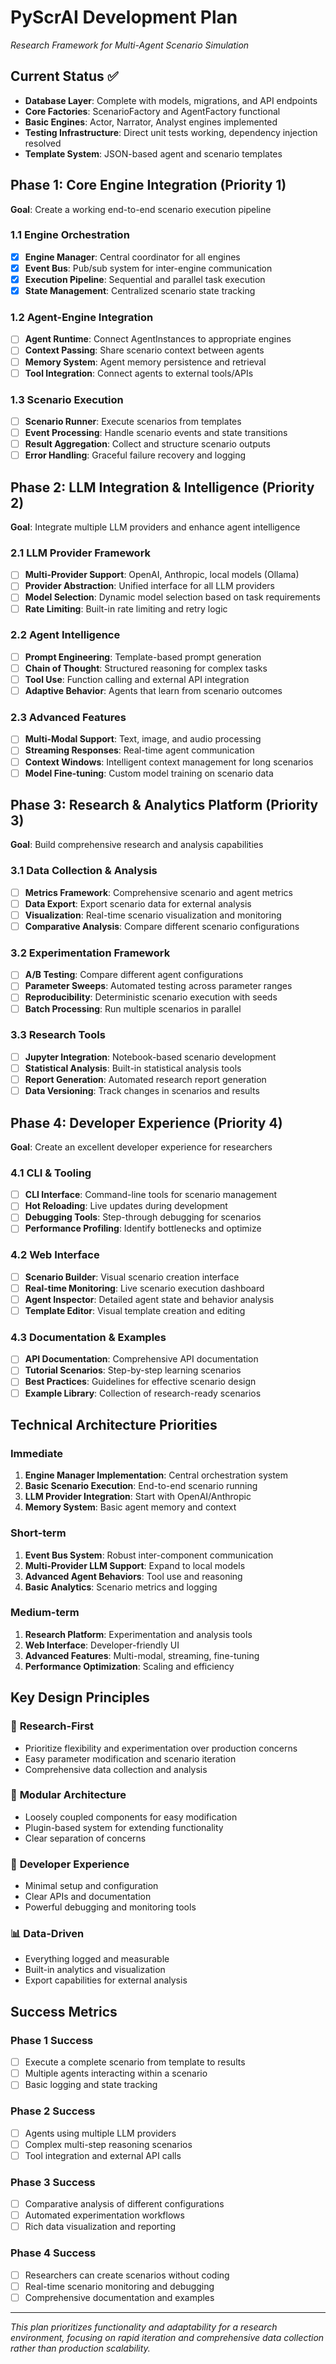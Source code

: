 
# PyScrAI Development Plan
*Research Framework for Multi-Agent Scenario Simulation*

## Current Status ✅
- **Database Layer**: Complete with models, migrations, and API endpoints
- **Core Factories**: ScenarioFactory and AgentFactory functional
- **Basic Engines**: Actor, Narrator, Analyst engines implemented
- **Testing Infrastructure**: Direct unit tests working, dependency injection resolved
- **Template System**: JSON-based agent and scenario templates

## Phase 1: Core Engine Integration (Priority 1)
**Goal**: Create a working end-to-end scenario execution pipeline

### 1.1 Engine Orchestration
- [x] **Engine Manager**: Central coordinator for all engines
- [x] **Event Bus**: Pub/sub system for inter-engine communication
- [x] **Execution Pipeline**: Sequential and parallel task execution
- [x] **State Management**: Centralized scenario state tracking

### 1.2 Agent-Engine Integration
- [ ] **Agent Runtime**: Connect AgentInstances to appropriate engines
- [ ] **Context Passing**: Share scenario context between agents
- [ ] **Memory System**: Agent memory persistence and retrieval
- [ ] **Tool Integration**: Connect agents to external tools/APIs

### 1.3 Scenario Execution
- [ ] **Scenario Runner**: Execute scenarios from templates
- [ ] **Event Processing**: Handle scenario events and state transitions
- [ ] **Result Aggregation**: Collect and structure scenario outputs
- [ ] **Error Handling**: Graceful failure recovery and logging

## Phase 2: LLM Integration & Intelligence (Priority 2)
**Goal**: Integrate multiple LLM providers and enhance agent intelligence

### 2.1 LLM Provider Framework
- [ ] **Multi-Provider Support**: OpenAI, Anthropic, local models (Ollama)
- [ ] **Provider Abstraction**: Unified interface for all LLM providers
- [ ] **Model Selection**: Dynamic model selection based on task requirements
- [ ] **Rate Limiting**: Built-in rate limiting and retry logic

### 2.2 Agent Intelligence
- [ ] **Prompt Engineering**: Template-based prompt generation
- [ ] **Chain of Thought**: Structured reasoning for complex tasks
- [ ] **Tool Use**: Function calling and external API integration
- [ ] **Adaptive Behavior**: Agents that learn from scenario outcomes

### 2.3 Advanced Features
- [ ] **Multi-Modal Support**: Text, image, and audio processing
- [ ] **Streaming Responses**: Real-time agent communication
- [ ] **Context Windows**: Intelligent context management for long scenarios
- [ ] **Model Fine-tuning**: Custom model training on scenario data

## Phase 3: Research & Analytics Platform (Priority 3)
**Goal**: Build comprehensive research and analysis capabilities

### 3.1 Data Collection & Analysis
- [ ] **Metrics Framework**: Comprehensive scenario and agent metrics
- [ ] **Data Export**: Export scenario data for external analysis
- [ ] **Visualization**: Real-time scenario visualization and monitoring
- [ ] **Comparative Analysis**: Compare different scenario configurations

### 3.2 Experimentation Framework
- [ ] **A/B Testing**: Compare different agent configurations
- [ ] **Parameter Sweeps**: Automated testing across parameter ranges
- [ ] **Reproducibility**: Deterministic scenario execution with seeds
- [ ] **Batch Processing**: Run multiple scenarios in parallel

### 3.3 Research Tools
- [ ] **Jupyter Integration**: Notebook-based scenario development
- [ ] **Statistical Analysis**: Built-in statistical analysis tools
- [ ] **Report Generation**: Automated research report generation
- [ ] **Data Versioning**: Track changes in scenarios and results

## Phase 4: Developer Experience (Priority 4)
**Goal**: Create an excellent developer experience for researchers

### 4.1 CLI & Tooling
- [ ] **CLI Interface**: Command-line tools for scenario management
- [ ] **Hot Reloading**: Live updates during development
- [ ] **Debugging Tools**: Step-through debugging for scenarios
- [ ] **Performance Profiling**: Identify bottlenecks and optimize

### 4.2 Web Interface
- [ ] **Scenario Builder**: Visual scenario creation interface
- [ ] **Real-time Monitoring**: Live scenario execution dashboard
- [ ] **Agent Inspector**: Detailed agent state and behavior analysis
- [ ] **Template Editor**: Visual template creation and editing

### 4.3 Documentation & Examples
- [ ] **API Documentation**: Comprehensive API documentation
- [ ] **Tutorial Scenarios**: Step-by-step learning scenarios
- [ ] **Best Practices**: Guidelines for effective scenario design
- [ ] **Example Library**: Collection of research-ready scenarios

## Technical Architecture Priorities

### Immediate 
1. **Engine Manager Implementation**: Central orchestration system
2. **Basic Scenario Execution**: End-to-end scenario running
3. **LLM Provider Integration**: Start with OpenAI/Anthropic
4. **Memory System**: Basic agent memory and context

### Short-term 
1. **Event Bus System**: Robust inter-component communication
2. **Multi-Provider LLM Support**: Expand to local models
3. **Advanced Agent Behaviors**: Tool use and reasoning
4. **Basic Analytics**: Scenario metrics and logging

### Medium-term 
1. **Research Platform**: Experimentation and analysis tools
2. **Web Interface**: Developer-friendly UI
3. **Advanced Features**: Multi-modal, streaming, fine-tuning
4. **Performance Optimization**: Scaling and efficiency

## Key Design Principles

### 🔬 **Research-First**
- Prioritize flexibility and experimentation over production concerns
- Easy parameter modification and scenario iteration
- Comprehensive data collection and analysis

### 🧩 **Modular Architecture**
- Loosely coupled components for easy modification
- Plugin-based system for extending functionality
- Clear separation of concerns

### 🚀 **Developer Experience**
- Minimal setup and configuration
- Clear APIs and documentation
- Powerful debugging and monitoring tools

### 📊 **Data-Driven**
- Everything logged and measurable
- Built-in analytics and visualization
- Export capabilities for external analysis

## Success Metrics

### Phase 1 Success
- [ ] Execute a complete scenario from template to results
- [ ] Multiple agents interacting within a scenario
- [ ] Basic logging and state tracking

### Phase 2 Success
- [ ] Agents using multiple LLM providers
- [ ] Complex multi-step reasoning scenarios
- [ ] Tool integration and external API calls

### Phase 3 Success
- [ ] Comparative analysis of different configurations
- [ ] Automated experimentation workflows
- [ ] Rich data visualization and reporting

### Phase 4 Success
- [ ] Researchers can create scenarios without coding
- [ ] Real-time scenario monitoring and debugging
- [ ] Comprehensive documentation and examples

---

*This plan prioritizes functionality and adaptability for a research environment, focusing on rapid iteration and comprehensive data collection rather than production scalability.*
